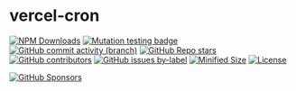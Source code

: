 # vercel-cron

[![NPM Downloads](https://img.shields.io/npm/dw/vercel-cron?style=flat&logo=npm)](https://www.npmjs.com/package/vercel-cron)
[![Mutation testing badge](https://img.shields.io/endpoint?logo=stryker&style=flat&url=https%3A%2F%2Fbadge-api.stryker-mutator.io%2Fgithub.com%2Fsaiichihashimoto%2Fvercel-cron%2Fmain)](https://dashboard.stryker-mutator.io/reports/github.com/saiichihashimoto/vercel-cron/main)
[![GitHub commit activity (branch)](https://img.shields.io/github/commit-activity/m/saiichihashimoto/vercel-cron?style=flat&logo=github)](https://github.com/saiichihashimoto/vercel-cron/pulls?q=is%3Apr+is%3Aclosed)
[![GitHub Repo stars](https://img.shields.io/github/stars/saiichihashimoto/vercel-cron?style=flat&logo=github)](https://github.com/saiichihashimoto/vercel-cron/stargazers)
[![GitHub contributors](https://img.shields.io/github/contributors/saiichihashimoto/vercel-cron?style=flat&logo=github)](https://github.com/saiichihashimoto/vercel-cron/graphs/contributors)
[![GitHub issues by-label](https://img.shields.io/github/issues/saiichihashimoto/vercel-cron/help%20wanted?style=flat&logo=github&color=007286)](https://github.com/saiichihashimoto/vercel-cron/labels/help%20wanted)
[![Minified Size](https://img.shields.io/bundlephobia/min/vercel-cron?style=flat)](https://www.npmjs.com/package/vercel-cron?activeTab=code)
[![License](https://img.shields.io/github/license/saiichihashimoto/vercel-cron?style=flat)](LICENSE)

[![GitHub Sponsors](https://img.shields.io/github/sponsors/saiichihashimoto?style=flat)](https://github.com/sponsors/saiichihashimoto)
